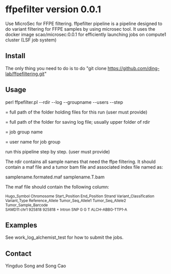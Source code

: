 # ffpefilter version 0.0.1 #
Use MicroSec for FFPE filtering. ffpefilter pipeline is a pipeline designed to do variant filtering for FFPE samples by using microsec tool. It uses the docker image scao/microsec:0.0.1 for efficiently launching jobs on compute1 cluster (LSF job system)


## Install ##

The only thing you need to do is to do "git clone https://github.com/ding-lab/ffpefiltering.git" 

## Usage ##

perl ffpefilter.pl  --rdir --log --groupname --users --step 

<rdir> = full path of the folder holding files for this run (user must provide)

<log> = full path of the folder for saving log file; usually upper folder of rdir

<groupname> = job group name

<users> = user name for job group

<step> run this pipeline step by step. (user must provide)


The rdir contains all sample names that need the ffpe filtering. It should contain a maf file and a tumor bam file and associated index file named as:

samplename.formated.maf
samplename.T.bam

The maf file should contain the following column:

<sub> 
Hugo_Symbol     Chromosome      Start_Position  End_Position    Strand  Variant_Classification  Variant_Type    Reference_Allele        Tumor_Seq_Allele1       Tumor_Seq_Allele2       Tumor_Sample_Barcode
</sub>

<br />
<sub> 
SAMD11  chr1    925818  925818  +       Intron  SNP     G       G       T       ALCH-ABBG-TTP1-A
</sub>

## Examples ##

See work_log_alchemist_test for how to submit the jobs.

## Contact ##

Yingduo Song and Song Cao
